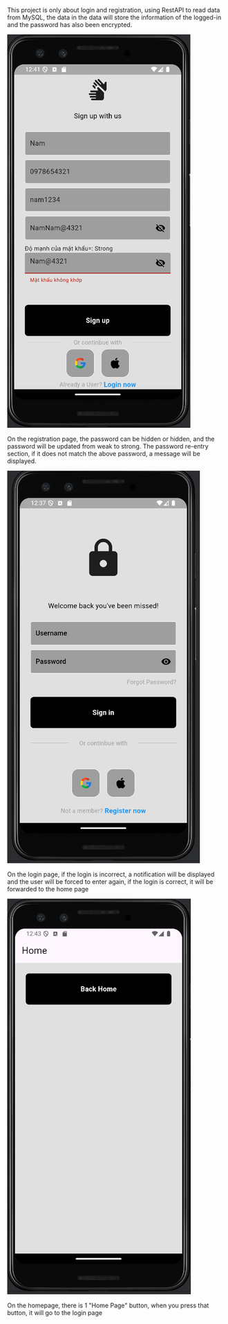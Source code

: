 This project is only about login and registration, using RestAPI to read data from MySQL, the data in the data will store the information of the logged-in and the password has also been encrypted.

![Example Image](https://github.com/ngocanh0701/untitled_login/blob/main/lib/images/image_register.png)

On the registration page, the password can be hidden or hidden, and the password will be updated from weak to strong. The password re-entry section, if it does not match the above password, a message will be displayed. 

![Example Image](https://github.com/ngocanh0701/untitled_login/blob/main/lib/images/image_login.png)

On the login page, if the login is incorrect, a notification will be displayed and the user will be forced to enter again, if the login is correct, it will be forwarded to the home page

![Example Image](https://github.com/ngocanh0701/untitled_login/blob/main/lib/images/image_main.png)

On the homepage, there is 1 "Home Page" button, when you press that button, it will go to the login page

